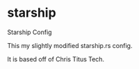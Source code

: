 # starship
Starship Config

This my slightly modified starship.rs config.

It is based off of Chris Titus Tech.
